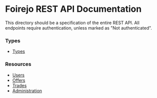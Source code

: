 # Foirejo REST API Documentation
This directory should be a specification of the entire REST API.
All endpoints require authentication, unless marked as "Not authenticated".

### Types
- [Types](types.md)

### Resources
- [Users](users.md)
- [Offers](offers.md)
- [Trades](trades.md)
- [Administration](admin.md)
